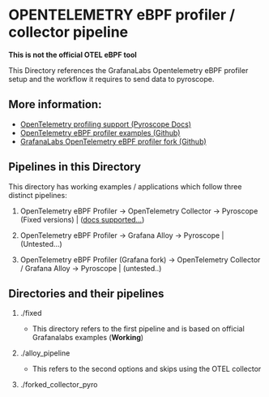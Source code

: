 # OPENTELEMETRY eBPF profiler / collector pipeline

**This is not the official OTEL eBPF tool**

This Directory references the GrafanaLabs Opentelemetry eBPF profiler setup and the workflow it requires to send data to pyroscope. 

## More information:
- [OpenTelemetry profiling support (Pyroscope Docs)](https://grafana.com/docs/pyroscope/latest/configure-client/opentelemetry/ebpf-profiler/)
- [OpenTelemetry eBPF profiler examples (Github)](https://github.com/grafana/pyroscope/tree/main/examples/grafana-alloy-auto-instrumentation/ebpf-otel)
- [GrafanaLabs OpenTelemetry eBPF profiler fork (Github)](https://github.com/grafana/opentelemetry-ebpf-profiler)


## Pipelines in this Directory

This directory has working examples / applications which follow three distinct pipelines:

1. OpenTelemetry eBPF Profiler -> OpenTelemetry Collector -> Pyroscope (Fixed versions) | ([docs supported...](https://grafana.com/docs/pyroscope/latest/configure-client/opentelemetry/ebpf-profiler/))
2. OpenTelemetry eBPF Profiler -> Grafana Alloy -> Pyroscope | (Untested...)

3. OpenTelemetry eBPF Profiler (Grafana fork) -> OpenTelemetry Collector / Grafana Alloy -> Pyroscope | (untested..)

## Directories and their pipelines

1. ./fixed
   - This directory refers to the first pipeline and is based on official Grafanalabs examples (**Working**)

2. ./alloy_pipeline
   - This refers to the second options and skips using the OTEL collector

3. ./forked_collector_pyro

